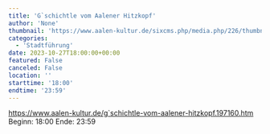 ```yaml
---
title: 'G`schichtle vom Aalener Hitzkopf'
author: 'None'
thumbnail: 'https://www.aalen-kultur.de/sixcms.php/media.php/226/thumbnails/8%20Schubart%20Stadtkirche%20%28c%29%20Habermann.jpg.601514.jpg'
categories:
  - 'Stadtführung'
date: 2023-10-27T18:00:00+00:00
featured: False
canceled: False
location: ''
starttime: '18:00'
endtime: '23:59'
---
```

https://www.aalen-kultur.de/g`schichtle-vom-aalener-hitzkopf.197160.htm
Beginn: 18:00
 Ende: 23:59